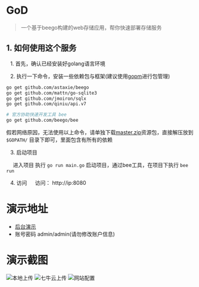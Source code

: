 # GoD

> 一个基于beego构建的web存储应用，帮你快速部署存储服务

##  1. 如何使用这个服务

&ensp; 1. 首先，确认已经安装好golang语言环境

&ensp; 2. 执行一下命令，安装一些依赖包与框架(建议使用[gopm](https://gopm.io/)进行包管理)

```bash
go get github.com/astaxie/beego
go get github.com/mattn/go-sqlite3
go get github.com/jmoiron/sqlx
go get github.com/qiniu/api.v7

# 官方协助快速开发工具 bee
go get github.com/beego/bee
```

假若网络原因，无法使用以上命令，请单独下载[master.zip](https://gitee.com/xuthus5/GoDisk/attach_files)资源包，直接解压放到 ```$GOPATH/``` 目录下即可，里面包含有所有的依赖

&ensp; 3. 启动项目

&ensp;&ensp; 进入项目 执行 ```go run main.go``` 启动项目，通过bee工具，在项目下执行 ```bee run```

&ensp; 4. 访问
&ensp;&ensp; 访问： http://ip:8080

# 演示地址

+ [后台演示](http://xblogs.cn:8080/login)
+ 账号密码 admin/admin(请勿修改账户信息)


# 演示截图

![本地上传](http://dl.xuthus.cc/godisk-local.png)
![七牛云上传](http://dl.xuthus.cc/godisk-qiniu.png)
![网站配置](http://dl.xuthus.cc/godisk-set.png)